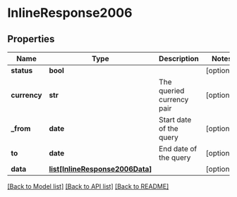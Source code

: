 # InlineResponse2006

## Properties
Name | Type | Description | Notes
------------ | ------------- | ------------- | -------------
**status** | **bool** |  | [optional] 
**currency** | **str** | The queried currency pair | [optional] 
**_from** | **date** | Start date of the query | [optional] 
**to** | **date** | End date of the query | [optional] 
**data** | [**list[InlineResponse2006Data]**](InlineResponse2006Data.md) |  | [optional] 

[[Back to Model list]](../README.md#documentation-for-models) [[Back to API list]](../README.md#documentation-for-api-endpoints) [[Back to README]](../README.md)

